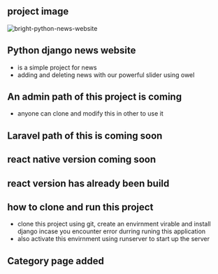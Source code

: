## project image
![bright-python-news-website](https://github.com/Bright11/django-news-website/assets/34070274/18841b68-bf9b-42be-b921-117168c87ff8)

## Python django news website
- is a simple project for news 
- adding and deleting news with our powerful slider using owel
## An admin path of this project is coming
- anyone can clone and modify this in other to use it
## Laravel path of this is coming soon
## react native version coming soon
## react version has already been build

## how to clone and run this project
- clone this project using git, create an envirnment virable and install django incase you encounter error durring runing this application
- also activate this envirnment using runserver to start up the server

## Category page added
